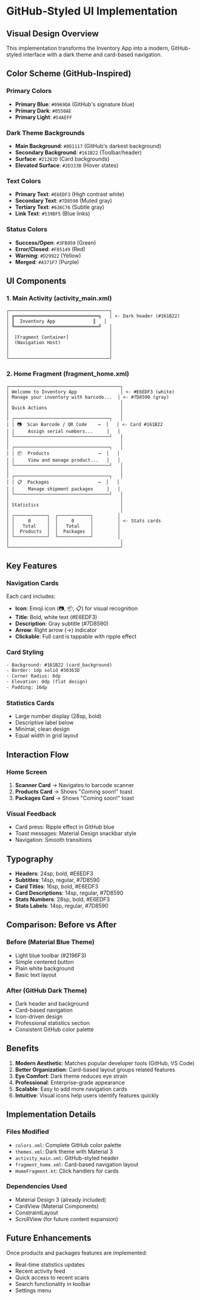 # GitHub-Styled UI Implementation

## Visual Design Overview

This implementation transforms the Inventory App into a modern, GitHub-styled interface with a dark theme and card-based navigation.

## Color Scheme (GitHub-Inspired)

### Primary Colors
- **Primary Blue**: `#0969DA` (GitHub's signature blue)
- **Primary Dark**: `#0550AE`
- **Primary Light**: `#54AEFF`

### Dark Theme Backgrounds
- **Main Background**: `#0D1117` (GitHub's darkest background)
- **Secondary Background**: `#161B22` (Toolbar/header)
- **Surface**: `#21262D` (Card backgrounds)
- **Elevated Surface**: `#2D333B` (Hover states)

### Text Colors
- **Primary Text**: `#E6EDF3` (High contrast white)
- **Secondary Text**: `#7D8590` (Muted gray)
- **Tertiary Text**: `#636C76` (Subtle gray)
- **Link Text**: `#539BF5` (Blue links)

### Status Colors
- **Success/Open**: `#3FB950` (Green)
- **Error/Closed**: `#F85149` (Red)
- **Warning**: `#D29922` (Yellow)
- **Merged**: `#A371F7` (Purple)

## UI Components

### 1. Main Activity (activity_main.xml)
```
┌─────────────────────────────────────┐
│ ╔═══════════════════════════════╗   │ <- Dark header (#161B22)
│ ║  Inventory App              ║   │
│ ╚═══════════════════════════════╝   │
│                                     │
│  [Fragment Container]               │
│  (Navigation Host)                  │
│                                     │
│                                     │
└─────────────────────────────────────┘
```

### 2. Home Fragment (fragment_home.xml)
```
┌─────────────────────────────────────────┐
│ Welcome to Inventory App                │ <- #E6EDF3 (white)
│ Manage your inventory with barcode...  │ <- #7D8590 (gray)
│                                         │
│ Quick Actions                           │
│                                         │
│ ┌───────────────────────────────────┐   │
│ │ 📷  Scan Barcode / QR Code    →  │   │ <- Card #161B22
│ │     Assign serial numbers...     │   │
│ └───────────────────────────────────┘   │
│                                         │
│ ┌───────────────────────────────────┐   │
│ │ 📦  Products                  →  │   │
│ │     View and manage product...   │   │
│ └───────────────────────────────────┘   │
│                                         │
│ ┌───────────────────────────────────┐   │
│ │ 📋  Packages                  →  │   │
│ │     Manage shipment packages     │   │
│ └───────────────────────────────────┘   │
│                                         │
│ Statistics                              │
│                                         │
│ ┌────────────┐  ┌────────────┐         │
│ │     0      │  │     0      │         │ <- Stats cards
│ │   Total    │  │   Total    │         │
│ │  Products  │  │  Packages  │         │
│ └────────────┘  └────────────┘         │
│                                         │
└─────────────────────────────────────────┘
```

## Key Features

### Navigation Cards
Each card includes:
- **Icon**: Emoji icon (📷, 📦, 📋) for visual recognition
- **Title**: Bold, white text (#E6EDF3)
- **Description**: Gray subtitle (#7D8590)
- **Arrow**: Right arrow (→) indicator
- **Clickable**: Full card is tappable with ripple effect

### Card Styling
```xml
- Background: #161B22 (card_background)
- Border: 1dp solid #30363D
- Corner Radius: 6dp
- Elevation: 0dp (flat design)
- Padding: 16dp
```

### Statistics Cards
- Large number display (28sp, bold)
- Descriptive label below
- Minimal, clean design
- Equal width in grid layout

## Interaction Flow

### Home Screen
1. **Scanner Card** → Navigates to barcode scanner
2. **Products Card** → Shows "Coming soon!" toast
3. **Packages Card** → Shows "Coming soon!" toast

### Visual Feedback
- Card press: Ripple effect in GitHub blue
- Toast messages: Material Design snackbar style
- Navigation: Smooth transitions

## Typography

- **Headers**: 24sp, bold, #E6EDF3
- **Subtitles**: 14sp, regular, #7D8590
- **Card Titles**: 16sp, bold, #E6EDF3
- **Card Descriptions**: 14sp, regular, #7D8590
- **Stats Numbers**: 28sp, bold, #E6EDF3
- **Stats Labels**: 14sp, regular, #7D8590

## Comparison: Before vs After

### Before (Material Blue Theme)
- Light blue toolbar (#2196F3)
- Simple centered button
- Plain white background
- Basic text layout

### After (GitHub Dark Theme)
- Dark header and background
- Card-based navigation
- Icon-driven design
- Professional statistics section
- Consistent GitHub color palette

## Benefits

1. **Modern Aesthetic**: Matches popular developer tools (GitHub, VS Code)
2. **Better Organization**: Card-based layout groups related features
3. **Eye Comfort**: Dark theme reduces eye strain
4. **Professional**: Enterprise-grade appearance
5. **Scalable**: Easy to add more navigation cards
6. **Intuitive**: Visual icons help users identify features quickly

## Implementation Details

### Files Modified
- `colors.xml`: Complete GitHub color palette
- `themes.xml`: Dark theme with Material 3
- `activity_main.xml`: GitHub-styled header
- `fragment_home.xml`: Card-based navigation layout
- `HomeFragment.kt`: Click handlers for cards

### Dependencies Used
- Material Design 3 (already included)
- CardView (Material Components)
- ConstraintLayout
- ScrollView (for future content expansion)

## Future Enhancements

Once products and packages features are implemented:
- Real-time statistics updates
- Recent activity feed
- Quick access to recent scans
- Search functionality in toolbar
- Settings menu
